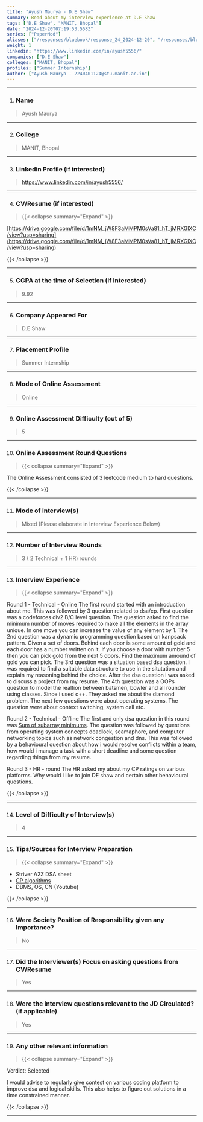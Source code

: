 ```yaml
---
title: "Ayush Maurya - D.E Shaw"
summary: Read about my interview experience at D.E Shaw
tags: ["D.E Shaw", "MANIT, Bhopal"]
date: "2024-12-20T07:19:53.558Z"
series: ["PaperMod"]
aliases: ["/responses/bluebook/response_24_2024-12-20", "/responses/bluebook/ayush-maurya-d.e-shaw"]
weight: 1
linkedin: "https://www.linkedin.com/in/ayush5556/"
companies: ["D.E Shaw"]
colleges: ["MANIT, Bhopal"]
profiles: ["Summer Internship"]
author: ["Ayush Maurya - 2240401124@stu.manit.ac.in"]
---
```

---
1. ### Name

> Ayush Maurya

---

2. ### College

> MANIT, Bhopal

---

3. ### Linkedin Profile (if interested)

> https://www.linkedin.com/in/ayush5556/

---

4. ### CV/Resume (if interested)

> {{< collapse summary="Expand" >}}

[https://drive.google.com/file/d/1mNM_jW8F3aMMPM0sVa81_hT_jMRXGlXC/view?usp=sharing](https://drive.google.com/file/d/1mNM_jW8F3aMMPM0sVa81_hT_jMRXGlXC/view?usp=sharing)

{{< /collapse >}}

---

5. ### CGPA at the time of Selection (if interested) 

> 9.92

---

6. ### Company Appeared For

> D.E Shaw

---

7. ### Placement Profile

> Summer Internship

---

8. ### Mode of Online Assessment

> Online

---

9. ### Online Assessment Difficulty (out of 5)

> 5

---

10. ### Online Assessment Round Questions

> {{< collapse summary="Expand" >}}

The Online Assessment consisted of 3 leetcode medium to hard questions.

{{< /collapse >}}

---

11. ### Mode of Interview(s)

> Mixed (Please elaborate in Interview Experience Below)

---

12. ### Number of Interview Rounds

> 3 ( 2 Technical + 1 HR) rounds

---

13. ### Interview Experience

> {{< collapse summary="Expand" >}}

Round 1 - Technical - Online
The first round started with an introduction about me. This was followed by 3 question related to dsa/cp. 
First question was a codeforces div2 B/C level question. The question asked to find the minimum number of moves required to make all the elements in the array unique. In one move you can increase the value of any element by 1.
The 2nd question was a dynamic programming question based on kanpsack pattern. Given a set of doors. Behind each door is some amount of gold and each door has a number written on it. If you choose a door with number 5 then you can pick gold from the next 5 doors. Find the maximum amound of gold you can pick.
The 3rd question was a situation based dsa question. I was required to find a suitable data structure to use in the situtation and explain my reasoning behind the choice.
After the dsa question i was asked to discuss a project from my resume. 
The 4th question was a OOPs question to model the realtion between batsmen, bowler and all rounder using classes. Since i used c++. They asked me about the diamond problem.
The next few questions were about operating systems. The question were about context switching, system call etc. 

Round 2 - Technical - Offline
The first and only dsa question in this round was [Sum of subarray minimums](https://leetcode.com/problems/sum-of-subarray-minimums/).
The question was followed by questions from operating system concepts deadlock, seamaphore, and computer networking topics such as network congestion and dns.
This was followed by a behavioural question about how i would resolve conflicts within a team, how would i manage a task with a short deadline and some question regarding things from my resume.

Round 3 - HR - round
The HR asked my about my CP ratings on various platforms. Why would i like to join DE shaw and certain other behavioural questions.

{{< /collapse >}}

---

14. ### Level of Difficulty of Interview(s)

> 4

---

15. ### Tips/Sources for Interview Preparation

> {{< collapse summary="Expand" >}}

- Striver A2Z DSA sheet
- [CP algorithms](https://cp-algorithms.com/)
- DBMS, OS, CN (Youtube)


{{< /collapse >}}

---

16. ### Were Society Position of Responsibility given any Importance?

> No

---

17. ### Did the Interviewer(s) Focus on asking questions from CV/Resume

> Yes

---

18. ### Were the interview questions relevant to the JD Circulated? (if applicable)

> Yes

---

19. ### Any other relevant information

> {{< collapse summary="Expand" >}}

Verdict: Selected

I would advise to regularly give contest on various coding platform to improve dsa and logical skills. This also helps to figure out solutions in a time constrained manner.

{{< /collapse >}}

---

